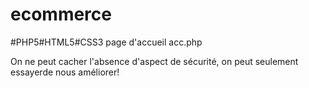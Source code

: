 # ecommerce
#PHP5#HTML5#CSS3
page d'accueil acc.php

On ne peut cacher l'absence d'aspect de sécurité, on peut seulement essayerde nous améliorer! 
